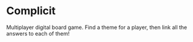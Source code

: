 # Complicit
Multiplayer digital board game. Find a theme for a player, then link all the answers to each of them!

